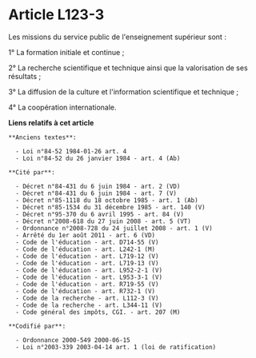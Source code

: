# Article L123-3

Les missions du service public de l'enseignement supérieur sont :

1° La formation initiale et continue ;

2° La recherche scientifique et technique ainsi que la valorisation de ses résultats ;

3° La diffusion de la culture et l'information scientifique et technique ;

4° La coopération internationale.

**Liens relatifs à cet article**

	**Anciens textes**:

	  - Loi n°84-52 1984-01-26 art. 4
	  - Loi n°84-52 du 26 janvier 1984 - art. 4 (Ab)

	**Cité par**:

	  - Décret n°84-431 du 6 juin 1984 - art. 2 (VD)
	  - Décret n°84-431 du 6 juin 1984 - art. 7 (V)
	  - Décret n°85-1118 du 18 octobre 1985 - art. 1 (Ab)
	  - Décret n°85-1534 du 31 décembre 1985 - art. 140 (V)
	  - Décret n°95-370 du 6 avril 1995 - art. 84 (V)
	  - Décret n°2008-618 du 27 juin 2008 - art. 5 (VT)
	  - Ordonnance n°2008-728 du 24 juillet 2008 - art. 1 (V)
	  - Arrêté du 1er août 2011 - art. 6 (VD)
	  - Code de l'éducation - art. D714-55 (V)
	  - Code de l'éducation - art. L242-1 (M)
	  - Code de l'éducation - art. L719-12 (V)
	  - Code de l'éducation - art. L719-13 (V)
	  - Code de l'éducation - art. L952-2-1 (V)
	  - Code de l'éducation - art. L953-3-1 (V)
	  - Code de l'éducation - art. R719-55 (V)
	  - Code de l'éducation - art. R732-1 (V)
	  - Code de la recherche - art. L112-3 (V)
	  - Code de la recherche - art. L344-11 (V)
	  - Code général des impôts, CGI. - art. 207 (M)

	**Codifié par**:

	  - Ordonnance 2000-549 2000-06-15
	  - Loi n°2003-339 2003-04-14 art. 1 (loi de ratification)
